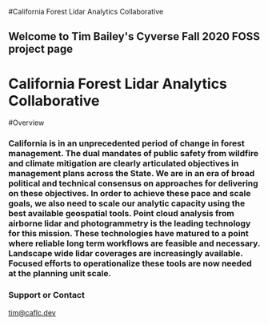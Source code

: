#California Forest Lidar Analytics Collaborative 

## Welcome to Tim Bailey's Cyverse Fall 2020 FOSS project page
#  California Forest Lidar Analytics Collaborative 


#Overview
###  California is in an unprecedented period of change in forest management.  The dual mandates of public safety from wildfire and climate mitigation are clearly articulated objectives in management plans across the State.  We are in an era of broad political and technical consensus on approaches for delivering on these objectives.  In order to achieve these pace and scale goals, we also need to scale our analytic capacity using the best available geospatial tools.  Point cloud analysis from airborne lidar and photogrammetry is the leading technology for this mission.  These technologies have matured to a point where reliable long term workflows are feasible and necessary.  Landscape wide lidar coverages are increasingly available. Focused efforts to operationalize these tools are now needed at the planning unit scale.  





### Support or Contact
tim@caflc.dev
